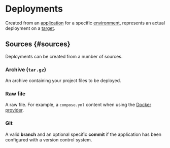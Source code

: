 # Deployments

Created from an [application](/reference/applications) for a specific [environment](/reference/applications#environments), represents an actual deployment on a [target](/reference/targets).

## Sources {#sources}

Deployments can be created from a number of sources.

### Archive (`tar.gz`)

An archive containing your project files to be deployed.

### Raw file

A raw file. For example, a `compose.yml` content when using the [Docker provider](/reference/targets#docker).

### Git

A valid **branch** and an optional specific **commit** if the application has been configured with a version control system.
